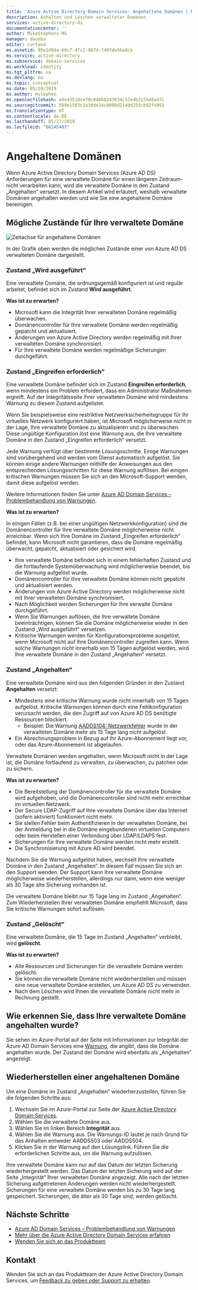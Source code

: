 ```yaml
---
title: 'Azure Active Directory Domain Services: Angehaltene Domänen | Microsoft-Dokumentation'
description: Anhalten und Löschen verwalteter Domänen
services: active-directory-ds
documentationcenter: ''
author: MikeStephens-MS
manager: daveba
editor: curtand
ms.assetid: 95e1d8da-60c7-4fc1-987d-f48fde56a8cb
ms.service: active-directory
ms.subservice: domain-services
ms.workload: identity
ms.tgt_pltfrm: na
ms.devlang: na
ms.topic: conceptual
ms.date: 05/20/2019
ms.author: mstephen
ms.openlocfilehash: a4e43518ce70c040b8243034c52e4b215548a47c
ms.sourcegitcommit: 509e1583c3a3dde34c8090d2149d255cb92fe991
ms.translationtype: HT
ms.contentlocale: de-DE
ms.lasthandoff: 05/27/2019
ms.locfileid: "66245407"
---
```

# <a name="suspended-domains"></a>Angehaltene Domänen
Wenn Azure Active Directory Domain Services (Azure AD DS) Anforderungen für eine verwaltete Domäne für einen längeren Zeitraum-nicht verarbeiten kann, wird die verwaltete Domäne in den Zustand „Angehalten“ versetzt. In diesem Artikel wird erläutert, weshalb verwaltete Domänen angehalten werden und wie Sie eine angehaltene Domäne bereinigen.


## <a name="states-your-managed-domain-can-be-in"></a>Mögliche Zustände für Ihre verwaltete Domäne

![Zeitachse für angehaltene Domänen](media/active-directory-domain-services-suspension/suspension-timeline.PNG)

In der Grafik oben werden die möglichen Zustände einer von Azure AD DS verwalteten Domäne dargestellt.

### <a name="running-state"></a>Zustand „Wird ausgeführt“
Eine verwaltete Domäne, die ordnungsgemäß konfiguriert ist und regulär arbeitet, befindet sich im Zustand **Wird ausgeführt**.

**Was ist zu erwarten?**
* Microsoft kann die Integrität Ihrer verwalteten Domäne regelmäßig überwachen.
* Domänencontroller für Ihre verwaltete Domäne werden regelmäßig gepatcht und aktualisiert.
* Änderungen von Azure Active Directory werden regelmäßig mit Ihrer verwalteten Domäne synchronisiert.
* Für Ihre verwaltete Domäne werden regelmäßige Sicherungen durchgeführt.


### <a name="needs-attention-state"></a>Zustand „Eingreifen erforderlich“
Eine verwaltete Domäne befindet sich im Zustand **Eingreifen erforderlich**, wenn mindestens ein Problem erfordert, dass ein Administrator Maßnahmen ergreift. Auf der Integritätsseite Ihrer verwalteten Domäne wird mindestens Warnung zu diesem Zustand aufgelistet.

Wenn Sie beispielsweise eine restriktive Netzwerksicherheitsgruppe für Ihr virtuelles Netzwerk konfiguriert haben, ist Microsoft möglicherweise nicht in der Lage, Ihre verwaltete Domäne zu aktualisieren und zu überwachen. Diese ungültige Konfiguration löst eine Warnung aus, die Ihre verwaltete Domäne in den Zustand „Eingreifen erforderlich“ versetzt.

Jede Warnung verfügt über bestimmte Lösungsschritte. Einige Warnungen sind vorübergehend und werden vom Dienst automatisch aufgelöst. Sie können einige andere Warnungen mithilfe der Anweisungen aus den entsprechenden Lösungsschritten für diese Warnung auflösen. Bei einigen kritischen Warnungen müssen Sie sich an den Microsoft-Support wenden, damit diese aufgelöst werden.

Weitere Informationen finden Sie unter [Azure AD Domain Services – Problembehandlung von Warnungen](troubleshoot-alerts.md).

**Was ist zu erwarten?**

In einigen Fällen (z.B. bei einer ungültigen Netzwerkkonfiguration) sind die Domänencontroller für Ihre verwaltete Domäne möglicherweise nicht erreichbar. Wenn sich Ihre Domäne im Zustand „Eingreifen erforderlich“ befindet, kann Microsoft nicht garantieren, dass die Domäne regelmäßig überwacht, gepatcht, aktualisiert oder gesichert wird.

* Ihre verwaltete Domäne befindet sich in einem fehlerhaften Zustand und die fortlaufende Systemüberwachung wird möglicherweise beendet, bis die Warnung aufgelöst wurde.
* Domänencontroller für Ihre verwaltete Domäne können nicht gepatcht und aktualisiert werden.
* Änderungen von Azure Active Directory werden möglicherweise nicht mit Ihrer verwalteten Domäne synchronisiert.
* Nach Möglichkeit werden Sicherungen für Ihre verwalte Domäne durchgeführt.
* Wenn Sie Warnungen auflösen, die Ihre verwaltete Domäne beeinträchtigen, können Sie die Domäne möglicherweise wieder in den Zustand „Wird ausgeführt“ versetzen.
* Kritische Warnungen werden für Konfigurationsprobleme ausgelöst, wenn Microsoft nicht auf Ihre Domänencontroller zugreifen kann. Wenn solche Warnungen nicht innerhalb von 15 Tagen aufgelöst werden, wird Ihre verwaltete Domäne in den Zustand „Angehalten“ versetzt.


### <a name="the-suspended-state"></a>Zustand „Angehalten“
Eine verwaltete Domäne wird aus den folgenden Gründen in den Zustand **Angehalten** versetzt:

* Mindestens eine kritische Warnung wurde nicht innerhalb von 15 Tagen aufgelöst. Kritische Warnungen können durch eine Fehlkonfiguration verursacht werden, die den Zugriff auf von Azure AD DS benötigte Ressourcen blockiert.
    * Beispiel: Die Warnung [AADDS104: Netzwerkfehler](alert-nsg.md) wurde in der verwalteten Domäne mehr als 15 Tage lang nicht aufgelöst.
* Ein Abrechnungsproblem in Bezug auf Ihr Azure-Abonnement liegt vor, oder das Azure-Abonnement ist abgelaufen.

Verwaltete Domänen werden angehalten, wenn Microsoft nicht in der Lage ist, die Domäne fortlaufend zu verwalten, zu überwachen, zu patchen oder zu sichern.

**Was ist zu erwarten?**
* Die Bereitstellung der Domänencontroller für die verwaltete Domäne wird aufgehoben, und die Domänencontroller sind nicht mehr erreichbar im virtuellen Netzwerk.
* Der Secure LDAP-Zugriff auf Ihre verwaltete Domäne über das Internet (sofern aktiviert) funktioniert nicht mehr.
* Sie stellen Fehler beim Authentifizieren in der verwalteten Domäne, bei der Anmeldung bei in die Domäne eingebundenen virtuellen Computern oder beim Herstellen einer Verbindung über LDAP/LDAPS fest.
* Sicherungen für Ihre verwaltete Domäne werden nicht mehr erstellt.
* Die Synchronisierung mit Azure AD wird beendet.

Nachdem Sie die Warnung aufgelöst haben, wechselt Ihre verwaltete Domäne in den Zustand „Angehalten“. In diesem Fall müssen Sie sich an den Support wenden.
Der Support kann Ihre verwaltete Domäne möglicherweise wiederherstellen, allerdings nur dann, wenn eine weniger als 30 Tage alte Sicherung vorhanden ist.

Die verwaltete Domäne bleibt nur 15 Tage lang im Zustand „Angehalten“. Zum Wiederherstellen Ihrer verwalteten Domäne empfiehlt Microsoft, dass Sie kritische Warnungen sofort auflösen.


### <a name="deleted-state"></a>Zustand „Gelöscht“
Eine verwaltete Domäne, die 15 Tage im Zustand „Angehalten“ verbleibt, wird **gelöscht**.

**Was ist zu erwarten?**
* Alle Ressourcen und Sicherungen für die verwaltete Domäne werden gelöscht.
* Sie können die verwaltete Domäne nicht wiederherstellen und müssen eine neue verwaltete Domäne erstellen, um Azure AD DS zu verwenden.
* Nach dem Löschen wird Ihnen die verwaltete Domäne nicht mehr in Rechnung gestellt.


## <a name="how-do-you-know-if-your-managed-domain-is-suspended"></a>Wie erkennen Sie, dass Ihre verwaltete Domäne angehalten wurde?
Sie sehen im Azure-Portal auf der Seite mit Informationen zur Integrität der Azure AD Domain Services eine [Warnung](troubleshoot-alerts.md), die angibt, dass die Domäne angehalten wurde. Der Zustand der Domäne wird ebenfalls als „Angehalten“ angezeigt.


## <a name="restore-a-suspended-domain"></a>Wiederherstellen einer angehaltenen Domäne
Um eine Domäne im Zustand „Angehalten“ wiederherzustellen, führen Sie die folgenden Schritte aus:

1. Wechseln Sie im Azure-Portal zur Seite der [Azure Active Directory Domain Services](https://portal.azure.com/#blade/HubsExtension/Resources/resourceType/Microsoft.AAD%2FdomainServices).
2. Wählen Sie die verwaltete Domäne aus.
3. Wählen Sie im linken Bereich **Integrität** aus.
4. Wählen Sie die Warnung aus. Die Warnungs-ID lautet je nach Grund für das Anhalten entweder AADDS503 oder AADDS504.
5. Klicken Sie in der Warnung auf den Lösungslink. Führen Sie die erforderlichen Schritte aus, um die Warnung aufzulösen.

Ihre verwaltete Domäne kann nur auf das Datum der letzten Sicherung wiederhergestellt werden. Das Datum der letzten Sicherung wird auf der Seite „Integrität“ Ihrer verwalteten Domäne angezeigt. Alle nach der letzten Sicherung aufgetretenen Änderungen werden nicht wiederhergestellt. Sicherungen für eine verwaltete Domäne werden bis zu 30 Tage lang gespeichert. Sicherungen, die älter als 30 Tage sind, werden gelöscht.


## <a name="next-steps"></a>Nächste Schritte
- [Azure AD Domain Services – Problembehandlung von Warnungen](troubleshoot-alerts.md)
- [Mehr über die Azure Active Directory Domain Services erfahren](overview.md)
- [Wenden Sie sich an das Produktteam](contact-us.md)

## <a name="contact-us"></a>Kontakt
Wenden Sie sich an das Produktteam der Azure Active Directory Domain Services, um [Feedback zu geben oder Support zu erhalten](contact-us.md).
